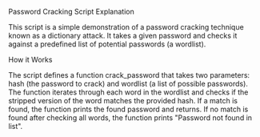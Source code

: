 Password Cracking Script Explanation

This script is a simple demonstration of a password cracking technique known as a dictionary attack. It takes a given password and checks it against a predefined list of potential passwords (a wordlist).

How it Works

The script defines a function crack_password that takes two parameters: hash (the password to crack) and wordlist (a list of possible passwords).
The function iterates through each word in the wordlist and checks if the stripped version of the word matches the provided hash.
If a match is found, the function prints the found password and returns.
If no match is found after checking all words, the function prints "Password not found in list".
